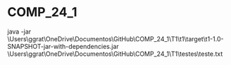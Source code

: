 # COMP_24_1
 

java -jar \Users\ggrat\OneDrive\Documentos\GitHub\COMP_24_1\T1\t1\target\t1-1.0-SNAPSHOT-jar-with-dependencies.jar \Users\ggrat\OneDrive\Documentos\GitHub\COMP_24_1\T1\testes\teste.txt
